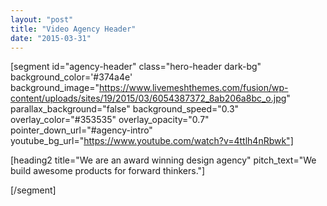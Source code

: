 ```yaml
---
layout: "post"
title: "Video Agency Header"
date: "2015-03-31"
---
```


[segment id="agency-header" class="hero-header dark-bg" background_color='#374a4e' background_image="https://www.livemeshthemes.com/fusion/wp-content/uploads/sites/19/2015/03/6054387372_8ab206a8bc_o.jpg" parallax_background="false" background_speed="0.3" overlay_color="#353535" overlay_opacity="0.7" pointer_down_url="#agency-intro" youtube_bg_url="https://www.youtube.com/watch?v=4ttlh4nRbwk"]

[heading2 title="We are an award winning design agency" pitch_text="We build awesome products for forward thinkers."]

[/segment]